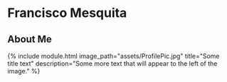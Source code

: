 # Francisco Mesquita

## About Me

{% include module.html image_path="assets/ProfilePic.jpg" title="Some title text" description="Some more text that will appear to the left of the image." %}
